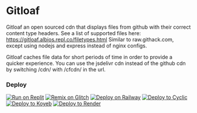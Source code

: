 # Gitloaf
Gitloaf an open sourced cdn that displays files from github with their correct content type headers. See a list of supported files here: https://gitloaf.albios.repl.co/filetypes.html Similar to raw.githack.com, except using nodejs and express instead of nginx configs.

Gitloaf caches file data for short periods of time in order to provide a quicker experience.
You can use the jsdelivr cdn instead of the github cdn by switching /cdn/ with /cfcdn/ in the url.

### Deploy
[![Run on Replit](https://binbashbanana.github.io/deploy-buttons/buttons/remade/replit.svg)](https://replit.com/github/albibos/gitloaf)
[![Remix on Glitch](https://binbashbanana.github.io/deploy-buttons/buttons/remade/glitch.svg)](https://glitch.com/edit/#!/import/github/albibos/gitloaf)
[![Deploy on Railway](https://binbashbanana.github.io/deploy-buttons/buttons/remade/railway.svg)](https://railway.app/new/template?template=https://github.com/albibos/gitloaf)
[![Deploy to Cyclic](https://binbashbanana.github.io/deploy-buttons/buttons/remade/cyclic.svg)](https://app.cyclic.sh/api/app/deploy/albibos/gitloaf)
[![Deploy to Koyeb](https://binbashbanana.github.io/deploy-buttons/buttons/remade/koyeb.svg)](https://app.koyeb.com/deploy?type=git&repository=github.com/albibos/gitloaf&branch=main&name=gitloaf)
[![Deploy to Render](https://binbashbanana.github.io/deploy-buttons/buttons/remade/render.svg)](https://render.com/deploy?repo=https://github.com/albibos/gitloaf)
